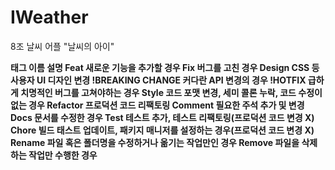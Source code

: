 # IWeather
8조 날씨 어플 "날씨의 아이"


 

**태그 이름	설명
Feat	새로운 기능을 추가할 경우
Fix	버그를 고친 경우
Design	CSS 등 사용자 UI 디자인 변경
!BREAKING CHANGE	커다란 API 변경의 경우
!HOTFIX	급하게 치명적인 버그를 고쳐야하는 경우
Style	코드 포맷 변경, 세미 콜론 누락, 코드 수정이 없는 경우
Refactor	프로덕션 코드 리팩토링
Comment	필요한 주석 추가 및 변경
Docs	문서를 수정한 경우
Test	테스트 추가, 테스트 리팩토링(프로덕션 코드 변경 X)
Chore	빌드 태스트 업데이트, 패키지 매니저를 설정하는 경우(프로덕션 코드 변경 X)
Rename	파일 혹은 폴더명을 수정하거나 옮기는 작업만인 경우
Remove	파일을 삭제하는 작업만 수행한 경우**
